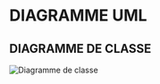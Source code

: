 # DIAGRAMME UML



## DIAGRAMME DE CLASSE

![Diagramme de classe](https://github.com/theolbrt/ToDo-List/blob/master/UML/DiagrammeClasse.png)

